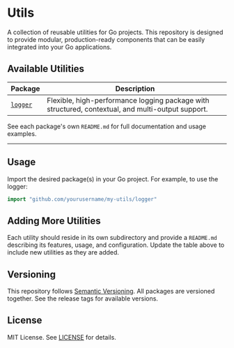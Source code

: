 # Utils

A collection of reusable utilities for Go projects. This repository is designed to provide modular, production-ready components that can be easily integrated into your Go applications.

## Available Utilities

| Package                      | Description                                                                                       |
| ---------------------------- | ------------------------------------------------------------------------------------------------- |
| [`logger`](logger/README.md) | Flexible, high-performance logging package with structured, contextual, and multi-output support. |

See each package's own `README.md` for full documentation and usage examples.

---

## Usage

Import the desired package(s) in your Go project. For example, to use the logger:

```go
import "github.com/yourusername/my-utils/logger"
```

## Adding More Utilities

Each utility should reside in its own subdirectory and provide a `README.md` describing its features, usage, and configuration. Update the table above to include new utilities as they are added.

## Versioning

This repository follows [Semantic Versioning](https://semver.org/). All packages are versioned together. See the release tags for available versions.

## License

MIT License. See [LICENSE](LICENSE) for details.
